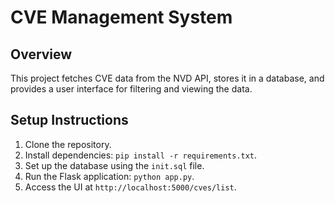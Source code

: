 # CVE Management System

## Overview
This project fetches CVE data from the NVD API, stores it in a database, and provides a user interface for filtering and viewing the data.

## Setup Instructions
1. Clone the repository.
2. Install dependencies: `pip install -r requirements.txt`.
3. Set up the database using the `init.sql` file.
4. Run the Flask application: `python app.py`.
5. Access the UI at `http://localhost:5000/cves/list`.
